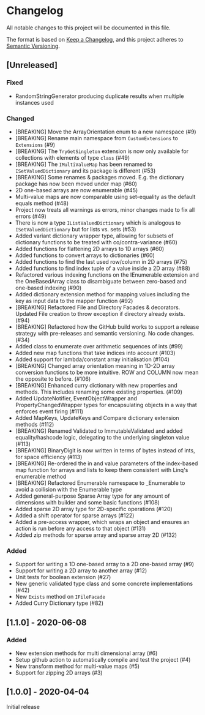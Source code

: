 # Changelog

All notable changes to this project will be documented in this file.

The format is based on [Keep a Changelog](https://keepachangelog.com/en/1.0.0/),
and this project adheres to [Semantic Versioning](https://semver.org/spec/v2.0.0.html).

## [Unreleased]

### Fixed
- RandomStringGenerator producing duplicate results when multiple instances used

### Changed
- [BREAKING] Move the ArrayOrientation enum to a new namespace (#9)
- [BREAKING] Rename main namespace from `CustomExtensions` to `Extensions` (#9)
- [BREAKING] The `TryGetSingleton` extension is now only available for collections with elements of type `class` (#49)
- [BREAKING] The `IMultiValueMap` has been renamed to `ISetValuedDictionary` and its package is different (#53)
- [BREAKING] Some renames & packages moved. E.g. the dictionary package has now been moved under map (#60)
- 2D one-based arrays are now enumerable (#45)
- Multi-value maps are now comparable using set-equality as the default equals method (#48)
- Project now treats all warnings as errors, minor changes made to fix all errors (#49)
- There is now a type `IListValuedDictionary` which is analogous to `ISetValuedDictionary` but for lists vs. sets (#53)
- Added variant dictionary wrapper type, allowing for subsets of dictionary functions to be treated with co/contra-variance (#60)
- Added functions for flattening 2D arrays to 1D arrays (#60)
- Added functions to convert arrays to dictionaries (#60)
- Added functions to find the last used row/column in 2D arrays (#75)
- Added functions to find index tuple of a value inside a 2D array (#88)
- Refactored various indexing functions on the IEnumerable extension and the OneBasedArray class to disambiguate between zero-based and one-based indexing (#90)
- Added dictionary extension method for mapping values including the key as input data to the mapper function (#92)
- [BREAKING] Refactored File and Directory Facades & decorators. Updated File creation to throw exception if directory already exists. (#94)
- [BREAKING] Refactored how the GitHub build works to support a release strategy with pre-releases and semantic versioning. No code changes. (#34)
- Added class to enumerate over arithmetic sequences of ints (#99)
- Added new map functions that take indices into account (#103)
- Added support for lambda/constant array initialisation (#104)
- [BREAKING] Changed array orientation meaning in 1D-2D array conversion functions to be more intuitive. ROW and COLUMN now mean the opposite to before. (#106)
- [BREAKING] Enhanced curry dictionary with new properties and methods. This includes renaming some existing properties. (#109)
- Added UpdateNotifier, EventObjectWrapper and PropertyChangedWrapper types for encapsulating objects in a way that enforces event firing (#111)
- Added MapKeys, UpdateKeys and Compare dictionary extension methods (#112)
- [BREAKING] Renamed Validated to ImmutableValidated and added equality/hashcode logic, delegating to the underlying singleton value (#113)
- [BREAKING] BinaryDigit is now written in terms of bytes instead of ints, for space efficiency (#113)
- [BREAKING] Re-ordered the in and value parameters of the index-based map function for arrays and lists to keep them  consistent with Linq's enumerable method
- [BREAKING] Refactored Enumerable namespace to _Enumerable to avoid a collision with the Enumerable type
- Added general-purpose Sparse Array type for any amount of dimensions with builder and some basic functions (#108)
- Added sparse 2D array type for 2D-specific operations (#120)
- Added a shift operator for sparse arrays (#122)
- Added a pre-access wrapper, which wraps an object and ensures an action is run before any access to that object (#131)
- Added zip methods for sparse array and sparse array 2D (#132)

### Added
- Support for writing a 1D one-based array to a 2D one-based array (#9)
- Support for writing a 2D array to another array (#12)
- Unit tests for boolean extension (#27)
- New generic validated type class and some concrete implementations (#42)
- New `Exists` method on `IFileFacade`
- Added Curry Dictionary type (#82)

## [1.1.0] - 2020-06-08

### Added
- New extension methods for multi dimensional array (#6)
- Setup github action to automatically compile and test the project (#4)
- New transform method for multi-value maps (#5)
- Support for zipping 2D arrays (#3)

## [1.0.0] - 2020-04-04

Initial release
